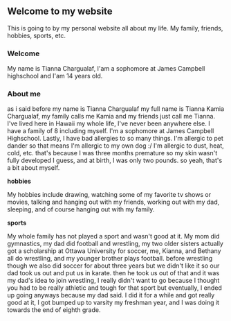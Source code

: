 ## Welcome to my website
This is going to by my personal website all about my life. My family, friends, hobbies, sports, etc.

### Welcome
My name is Tianna Chargualaf, I'am a sophomore at James Campbell highschool and I'am 14 years old. 

### About me 
as i said before my name is Tianna Chargualaf my full name is Tianna Kamia Chargualaf, my family calls me Kamia and my friends just call me Tianna. I've lived here in Hawaii my whole life, I've never been anywhere else. I have a family of 8 including myself. I'm a sophomore at James Campbell Highschool. Lastly, I have bad allergies to so many things. I'm allergic to pet dander so that means I'm allergic to my own dog :/ I'm allergic to dust, heat, cold, etc. that's because I was three months premature so my skin wasn't fully developed I guess, and at birth, I was only two pounds. so yeah, that's a bit about myself.

 **hobbies**
 
 My hobbies include drawing, watching some of my favorite tv shows or movies, talking and hanging out with my friends, working out with my dad, sleeping, and of course hanging out with my family.
 
 **sports**
 
 My whole family has not played a sport and wasn't good at it. My mom did gymnastics, my dad did football and wrestling, my two older sisters actually got a scholarship at Ottawa University for soccer, me, Kianna, and Bethany all do wrestling, and my younger brother plays football. before wrestling though we also did soccer for about three years but we didn't like it so our dad took us out and put us in karate. then he took us out of that and it was my dad's idea to join wrestling, I really didn't want to go because I thought you had to be really athletic and tough for that sport but eventually, I ended up going anyways because my dad said. I did it for a while and got really good at it, I got bumped up to varsity my freshman year, and I was doing it towards the end of eighth grade.
